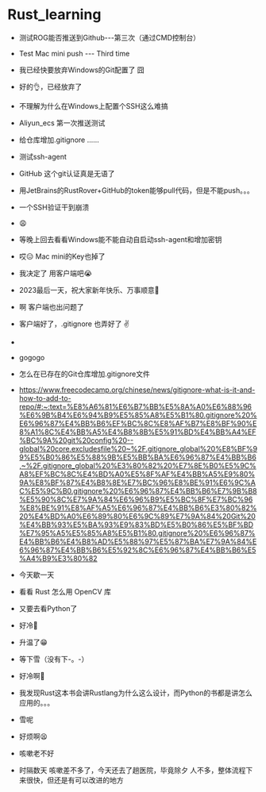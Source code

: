# Rust_learning

- 测试ROG能否推送到Github---第三次（通过CMD控制台）

- Test Mac mini push --- Third time

- 我已经快要放弃Windows的Git配置了 囧

- 好的👌，已经放弃了

- 不理解为什么在Windows上配置个SSH这么难搞

- Aliyun_ecs 第一次推送测试 

- 给仓库增加.gitignore ......

- 测试ssh-agent

- GitHub 这个git认证真是无语了

- 用JetBrains的RustRover+GitHub的token能够pull代码，但是不能push。。。

- 一个SSH验证干到崩溃

- 😩

- 等晚上回去看看Windows能不能自动自启动ssh-agent和增加密钥

- 哎😑 Mac mini的Key也掉了

- 我决定了 用客户端吧😭

- 2023最后一天，祝大家新年快乐、万事顺意🎉

- 啊  客户端也出问题了

- 客户端好了，.gitignore 也弄好了 ✌️
- 
- gogogo

- 怎么在已存在的Git仓库增加.gitignore文件
- https://www.freecodecamp.org/chinese/news/gitignore-what-is-it-and-how-to-add-to-repo/#:~:text=%E8%A6%81%E6%B7%BB%E5%8A%A0%E6%88%96%E6%9B%B4%E6%94%B9%E5%85%A8%E5%B1%80.gitignore%20%E6%96%87%E4%BB%B6%EF%BC%8C%E8%AF%B7%E8%BF%90%E8%A1%8C%E4%BB%A5%E4%B8%8B%E5%91%BD%E4%BB%A4%EF%BC%9A%20git%20config%20--global%20core.excludesfile%20~%2F.gitignore_global%20%E8%BF%99%E5%B0%86%E5%88%9B%E5%BB%BA%E6%96%87%E4%BB%B6,~%2F.gitignore_global%20%E3%80%82%20%E7%8E%B0%E5%9C%A8%EF%BC%8C%E4%BD%A0%E5%8F%AF%E4%BB%A5%E9%80%9A%E8%BF%87%E4%B8%8E%E7%BC%96%E8%BE%91%E6%9C%AC%E5%9C%B0.gitignore%20%E6%96%87%E4%BB%B6%E7%9B%B8%E5%90%8C%E7%9A%84%E6%96%B9%E5%BC%8F%E7%BC%96%E8%BE%91%E8%AF%A5%E6%96%87%E4%BB%B6%E3%80%82%20%E4%BD%A0%E6%89%80%E6%9C%89%E7%9A%84%20Git%20%E4%BB%93%E5%BA%93%E9%83%BD%E5%B0%86%E5%BF%BD%E7%95%A5%E5%85%A8%E5%B1%80.gitignore%20%E6%96%87%E4%BB%B6%E4%B8%AD%E5%88%97%E5%87%BA%E7%9A%84%E6%96%87%E4%BB%B6%E5%92%8C%E6%96%87%E4%BB%B6%E5%A4%B9%E3%80%82

- 今天歇一天

- 看看 Rust 怎么用 OpenCV 库

- 又要去看Python了

- 好冷🥶

- 升温了😁

- 等下雪（没有下-。-）

- 好冷啊🥶

- 我发现Rust这本书会讲Rustlang为什么这么设计，而Python的书都是讲怎么应用的。。。

- 雪呢

- 好烦啊😫

- 咳嗽老不好

- 时隔数天  咳嗽差不多了，今天还去了趟医院，毕竟除夕  人不多，整体流程下来很快，但还是有可以改进的地方
